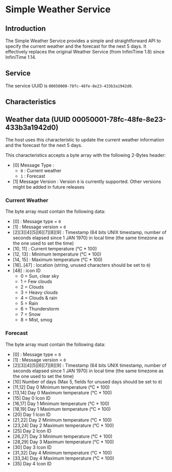 # Simple Weather Service

## Introduction

The Simple Weather Service provides a simple and straightforward API to specify the current weather and the forecast for the next 5 days.
It effectively replaces the original Weather Service (from InfiniTime 1.8) since InfiniTime 1.14.

## Service

The service UUID is `00050000-78fc-48fe-8e23-433b3a1942d0`.

## Characteristics

## Weather data (UUID 00050001-78fc-48fe-8e23-433b3a1942d0)

The host uses this characteristic to update the current weather information and the forecast for the next 5 days.

This characteristics accepts a byte array with the following 2-Bytes header:

 - [0] Message Type : 
   - `0` : Current weather
   - `1` : Forecast
 - [1] Message Version : Version `0` is currently supported. Other versions might be added in future releases

### Current Weather 

The byte array must contain the following data:

 - [0] : Message type = `0`
 - [1] : Message version = `0`
 - [2][3][4][5][6][7][8][9] : Timestamp (64 bits UNIX timestamp, number of seconds elapsed since 1 JAN 1970)  in local time (the same timezone as the one used to set the time)
 - [10, 11] : Current temperature (°C * 100)
 - [12, 13] : Minimum temperature (°C * 100)
 - [14, 15] : Maximum temperature (°C * 100)
 - [16]..[47] : location (string, unused characters should be set to `0`)
 - [48] : icon ID 
   - 0 = Sun, clear sky
   - 1 = Few clouds
   - 2 = Clouds
   - 3 = Heavy clouds
   - 4 = Clouds & rain
   - 5 = Rain
   - 6 = Thunderstorm
   - 7 = Snow
   - 8 = Mist, smog

### Forecast

The byte array must contain the following data:

  - [0] : Message type = `0`
  - [1] : Message version = `0`
  - [2][3][4][5][6][7][8][9] : Timestamp (64 bits UNIX timestamp, number of seconds elapsed since 1 JAN 1970) in local time (the same timezone as the one used to set the time)
  - [10] Number of days (Max 5, fields for unused days should be set to `0`)
  - [11,12] Day 0 Minimum temperature (°C * 100)
  - [13,14] Day 0 Maximum temperature (°C * 100)
  - [15] Day 0 Icon ID
  - [16,17] Day 1 Minimum temperature (°C * 100)
  - [18,19] Day 1 Maximum temperature (°C * 100)
  - [20] Day 1 Icon ID
  - [21,22] Day 2 Minimum temperature (°C * 100)
  - [23,24] Day 2 Maximum temperature (°C * 100)
  - [25] Day 2 Icon ID
  - [26,27] Day 3 Minimum temperature (°C * 100)
  - [28,29] Day 3 Maximum temperature (°C * 100)
  - [30] Day 3 Icon ID
  - [31,32] Day 4 Minimum temperature (°C * 100)
  - [33,34] Day 4 Maximum temperature (°C * 100)
  - [35] Day 4 Icon ID